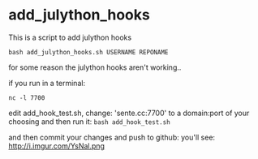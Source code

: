 add_julython_hooks
==================

This is a script to add julython hooks


`bash add_julython_hooks.sh USERNAME REPONAME`


for some reason the julython hooks aren't working..

if you run in a terminal:

`nc -l 7700`

edit add_hook_test.sh, change: 'sente.cc:7700' to a domain:port of your choosing and then run it: `bash add_hook_test.sh`

and then commit your changes and push to github:
you'll see: http://i.imgur.com/YsNal.png








